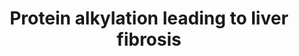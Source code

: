 ---
annotations:
- type: Pathway Ontology
  value: liver disease pathway
- type: Disease Ontology
  value: liver disease
authors:
- Marvin M2
- Egonw
description: Protein alkylation leading to liver fibrosis This pathway is based on
  descriptive text of the adverse outcome pathway (AOP) on https://aopwiki.org/aops/38
last-edited: 2021-01-06
organisms:
- Homo sapiens
redirect_from:
- /index.php/Pathway:WP3980
- /instance/WP3980
schema-jsonld:
- '@context': https://schema.org/
  '@id': https://wikipathways.github.io/pathways/WP3980.html
  '@type': Dataset
  creator:
    '@type': Organization
    name: WikiPathways
  description: Protein alkylation leading to liver fibrosis This pathway is based
    on descriptive text of the adverse outcome pathway (AOP) on https://aopwiki.org/aops/38
  keywords:
  - Apoptosis
  - Dimethylnitrosamine
  - Apoptosis Modulation and Signaling
  - CCl4
  - thioacetamide
  - retinol
  - Collagen biosynthesis and modifying enzymes
  - allyl alcohol
  - TNF alpha Signaline Pathway
  license: CC0
  name: Protein alkylation leading to liver fibrosis
seo: CreativeWork
title: Protein alkylation leading to liver fibrosis
wpid: WP3980
---